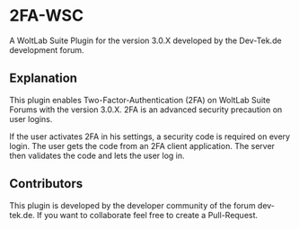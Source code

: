 # 2FA-WSC
A WoltLab Suite Plugin for the version 3.0.X developed by the Dev-Tek.de development forum.

## Explanation
This plugin enables Two-Factor-Authentication (2FA) on WoltLab Suite Forums with the version 3.0.X. 2FA is an advanced security precaution on user logins. 

If the user activates 2FA in his settings, a security code is required on every login. The user gets the code from an 2FA client application. The server then validates the code and lets the user log in.

## Contributors
This plugin is developed by the developer community of the forum dev-tek.de. If you want to collaborate feel free to create a Pull-Request.
